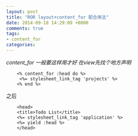 ```yaml
---
layout: post
title: "ROR layout+content_for 配合用法"
date: 2014-09-18 14:29:09 +0800
comments: true
tags:
- content_for
categories: 
---
```

*content_for 一般要这样用才好
在view先找个地方声明*
```
	<% content_for :head do %>
 	 <%= stylesheet_link_tag 'projects' %>
	<% end %>
```
之后

```
	<head>
  	<title>Todo List</title>
  	<%= stylesheet_link_tag 'application' %>
  	<%= yield :head %>
	</head>
```
